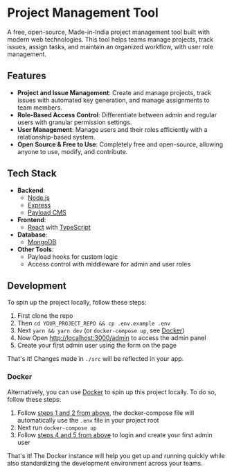 # Project Management Tool

A free, open-source, Made-in-India project management tool built with modern web technologies. This tool helps teams manage projects, track issues, assign tasks, and maintain an organized workflow, with user role management.

## Features

- **Project and Issue Management**: Create and manage projects, track issues with automated key generation, and manage assignments to team members.
- **Role-Based Access Control**: Differentiate between admin and regular users with granular permission settings.
- **User Management**: Manage users and their roles efficiently with a relationship-based system.
- **Open Source & Free to Use**: Completely free and open-source, allowing anyone to use, modify, and contribute.

## Tech Stack

- **Backend**:
  - [Node.js](https://nodejs.org/)
  - [Express](https://expressjs.com/)
  - [Payload CMS](https://payloadcms.com/)
- **Frontend**:
  - [React](https://reactjs.org/) with [TypeScript](https://www.typescriptlang.org/)
- **Database**:
  - [MongoDB](https://www.mongodb.com/)
- **Other Tools**:
  - Payload hooks for custom logic
  - Access control with middleware for admin and user roles

## Development

To spin up the project locally, follow these steps:

1. First clone the repo
1. Then `cd YOUR_PROJECT_REPO && cp .env.example .env`
1. Next `yarn && yarn dev` (or `docker-compose up`, see [Docker](#docker))
1. Now Open [http://localhost:3000/admin](http://localhost:3000/admin) to access the admin panel
1. Create your first admin user using the form on the page

That's it! Changes made in `./src` will be reflected in your app.

### Docker

Alternatively, you can use [Docker](https://www.docker.com) to spin up this project locally. To do so, follow these steps:

1. Follow [steps 1 and 2 from above](#development), the docker-compose file will automatically use the `.env` file in your project root
1. Next run `docker-compose up`
1. Follow [steps 4 and 5 from above](#development) to login and create your first admin user

That's it! The Docker instance will help you get up and running quickly while also standardizing the development environment across your teams.
